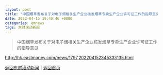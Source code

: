 ```yaml
---
layout: post
title: "中国烟草发布关于对电子烟相关生产企业核发烟草专卖生产企业许可证工作的指导意见"
date: 2022-04-15 19:40:46 +0800
categories: emnews
tags: 东财滚动新闻
---
```

> 中国烟草发布关于对电子烟相关生产企业核发烟草专卖生产企业许可证工作的指导意见



<http://hk.eastmoney.com/news/1797,202204152345333135.html>

[返回东财滚动新闻](//finews.withounder.com/emnews/)｜[返回首页](//finews.withounder.com/)